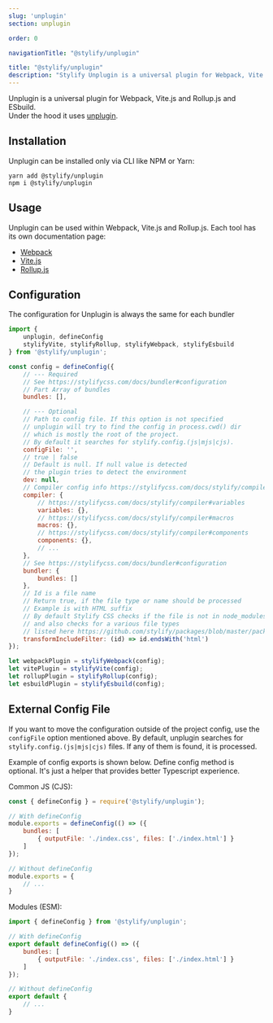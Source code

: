 ```yaml
---
slug: 'unplugin'
section: unplugin

order: 0

navigationTitle: "@stylify/unplugin"

title: "@stylify/unplugin"
description: "Stylify Unplugin is a universal plugin for Webpack, Vite.js and Rollup.js and ESbuild."
---
```


Unplugin is a universal plugin for Webpack, Vite.js and Rollup.js and ESbuild.<br>
Under the hood it uses [unplugin](https://github.com/unjs/unplugin).

## Installation

Unplugin can be installed only via CLI like NPM or Yarn:
```
yarn add @stylify/unplugin
npm i @stylify/unplugin
```

## Usage

Unplugin can be used within Webpack, Vite.js and Rollup.js.
Each tool has its own documentation page:
- [Webpack](/docs/integrations/webpack)
- [Vite.js](/docs/integrations/vitejs)
- [Rollup.js](/docs/integrations/rollupjs)

## Configuration
The configuration for Unplugin is always the same for each bundler

```js
import {
	unplugin, defineConfig
	stylifyVite, stylifyRollup, stylifyWebpack, stylifyEsbuild
} from '@stylify/unplugin';

const config = defineConfig({
	// --- Required
	// See https://stylifycss.com/docs/bundler#configuration
	// Part Array of bundles
	bundles: [],

	// --- Optional
	// Path to config file. If this option is not specified
	// unplugin will try to find the config in process.cwd() dir
	// which is mostly the root of the project.
	// By default it searches for stylify.config.(js|mjs|cjs).
	configFile: '',
	// true | false
	// Default is null. If null value is detected
	// the plugin tries to detect the environment
	dev: null,
	// Compiler config info https://stylifycss.com/docs/stylify/compiler#configuration
	compiler: {
		// https://stylifycss.com/docs/stylify/compiler#variables
		variables: {},
		// https://stylifycss.com/docs/stylify/compiler#macros
		macros: {},
		// https://stylifycss.com/docs/stylify/compiler#components
		components: {},
		// ...
	},
	// See https://stylifycss.com/docs/bundler#configuration
	bundler: {
		bundles: []
	},
	// Id is a file name
	// Return true, if the file type or name should be processed
	// Example is with HTML suffix
	// By default Stylify CSS checks if the file is not in node_modules
	// and also checks for a various file types
	// listed here https://github.com/stylify/packages/blob/master/packages/unplugin/src/index.ts
	transformIncludeFilter: (id) => id.endsWith('html')
});

let webpackPlugin = stylifyWebpack(config);
let vitePlugin = stylifyVite(config);
let rollupPlugin = stylifyRollup(config);
let esbuildPlugin = stylifyEsbuild(config);
```

## External Config File
If you want to move the configuration outside of the project config, use the `configFile` option mentioned above. By default, unplugin searches for `stylify.config.(js|mjs|cjs)` files. If any of them is found, it is processed.

Example of config exports is shown below. Define config method is optional. It's just a helper that provides better Typescript experience.

Common JS (CJS):
```js
const { defineConfig } = require('@stylify/unplugin');

// With defineConfig
module.exports = defineConfig(() => ({
	bundles: [
		{ outputFile: './index.css', files: ['./index.html'] }
	]
});

// Without defineConfig
module.exports = {
	// ...
}
```

Modules (ESM):
```js
import { defineConfig } from '@stylify/unplugin';

// With defineConfig
export default defineConfig(() => ({
	bundles: [
		{ outputFile: './index.css', files: ['./index.html'] }
	]
});

// Without defineConfig
export default {
	// ...
}
```

<where-to-next package="null" />
